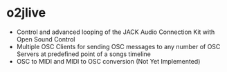 # o2jlive
* Control and advanced looping of the JACK Audio Connection Kit with Open Sound Control
* Multiple OSC Clients for sending OSC messages to any number of OSC Servers at predefined point of a songs timeline
* OSC to MIDI and MIDI to OSC conversion (Not Yet Implemented)
